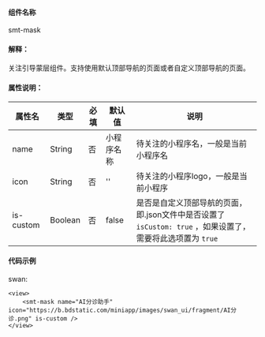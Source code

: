 #### 组件名称
smt-mask

#### 解释：
关注引导蒙层组件。支持使用默认顶部导航的页面或者自定义顶部导航的页面。

#### 属性说明：
|属性名 | 类型 | 必填 | 默认值 |说明 |
|---|---|---|---|---|
|name|String|否|小程序名称|待关注的小程序名，一般是当前小程序名|
|icon|String|否|''|待关注的小程序logo，一般是当前小程序|
|is-custom|Boolean |否|false|是否是自定义顶部导航的页面，即.json文件中是否设置了 `isCustom: true` ，如果设置了，需要将此选项置为 `true`|

#### 代码示例
swan:
```
<view>
    <smt-mask name="AI分诊助手" icon="https://b.bdstatic.com/miniapp/images/swan_ui/fragment/AI分诊.png" is-custom />
</view>
```
